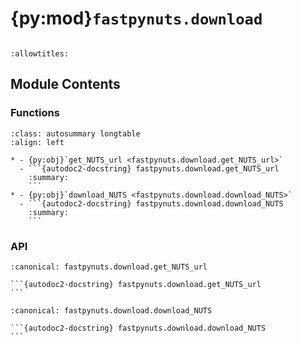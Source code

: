 # {py:mod}`fastpynuts.download`

```{py:module} fastpynuts.download
```

```{autodoc2-docstring} fastpynuts.download
:allowtitles:
```

## Module Contents

### Functions

````{list-table}
:class: autosummary longtable
:align: left

* - {py:obj}`get_NUTS_url <fastpynuts.download.get_NUTS_url>`
  - ```{autodoc2-docstring} fastpynuts.download.get_NUTS_url
    :summary:
    ```
* - {py:obj}`download_NUTS <fastpynuts.download.download_NUTS>`
  - ```{autodoc2-docstring} fastpynuts.download.download_NUTS
    :summary:
    ```
````

### API

````{py:function} get_NUTS_url(geomtype='RG', scale=1, year=2021, format='geojson', epsg=4326, level=None)
:canonical: fastpynuts.download.get_NUTS_url

```{autodoc2-docstring} fastpynuts.download.get_NUTS_url
```
````

````{py:function} download_NUTS(datadir, filename=None, scale=1, year=2021, epsg=4326)
:canonical: fastpynuts.download.download_NUTS

```{autodoc2-docstring} fastpynuts.download.download_NUTS
```
````

